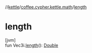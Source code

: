 //[kettle](../../index.md)/[coffee.cypher.kettle.math](index.md)/[length](length.md)

# length

[jvm]\
fun Vec3i.[length](length.md)(): [Double](https://kotlinlang.org/api/latest/jvm/stdlib/kotlin/-double/index.html)
